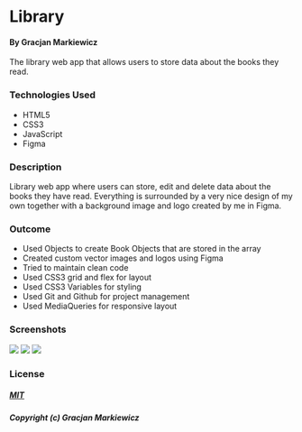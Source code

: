 # Library

#### By Gracjan Markiewicz

The library web app that allows users to store data about the books they read.

### Technologies Used

- HTML5
- CSS3
- JavaScript
- Figma

### Description

Library web app where users can store, edit and delete data about the books they have read. Everything is surrounded by a very nice design of my own together with a background image and logo created by me in Figma.

### Outcome

- Used Objects to create Book Objects that are stored in the array
- Created custom vector images and logos using Figma
- Tried to maintain clean code
- Used CSS3 grid and flex for layout
- Used CSS3 Variables for styling
- Used Git and Github for project management
- Used MediaQueries for responsive layout

### Screenshots

![](https://github.com/Markewycz/library/assets/118677334/5fa04ccf-4309-4300-9850-8d45f259e040)
![](https://github.com/Markewycz/library/assets/118677334/411c77c2-7889-421f-a144-ec5e77520c11)
![](https://github.com/Markewycz/library/assets/118677334/3a74b661-5c60-4a34-9812-f6ac6f8ce38a)


### License

##### <a href="https://opensource.org/license/mit/">MIT</a>

##### Copyright (c) Gracjan Markiewicz
